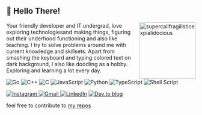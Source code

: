 <h2>👋 Hello There!</h2>
<img align="right" src="https://media.giphy.com/media/fqypN5YvaPLpRRm2xU/giphy.gif" width="150px" alt="supercalifragilisticexpialidocious"/> 

Your friendly developer and IT undergrad, love exploring technologiesand making things, figuring out their underhood functioning and also like teaching. I try to solve problems around me with current knowledge and skillsets. Apart from smashing the keyboard and typing colored text on dark background, I also like doodling as a hobby. Exploring and learning a lot every day.
<br />

<p>
<img alt="Go" src="https://img.shields.io/badge/go-%2300ADD8.svg?&style=for-the-badge&logo=go&logoColor=white"/>
<img alt="C++" src="https://img.shields.io/badge/c++-%2300599C.svg?&style=for-the-badge&logo=c%2B%2B&ogoColor=white"/>
<img alt="C" src="https://img.shields.io/badge/c-%2300599C.svg?&style=for-the-badge&logo=c%2B%2B&ogoColor=white"/>
<img alt="JavaScript" src="https://img.shields.io/badge/javascript-%23323330.svg?&style=for-the-badge&logo=javascript&logoColor=%23F7DF1E"/>
<img alt="Python" src="https://img.shields.io/badge/python-%2314354C.svg?&style=for-the-badge&logo=python&logoColor=white"/>
<img alt="TypeScript" src="https://img.shields.io/badge/typescript-%23007ACC.svg?&style=for-the-badge&logo=typescript&logoColor=white"/>
<img alt="Shell Script" src="https://img.shields.io/badge/shell_script-%23121011.svg?&style=for-the-badge&logo=gnu-bash&logoColor=white"/>
</p>

<p>
 <a href="https://www.instagram.com/souvikinator/"> <img alt="Instagram" src="https://img.shields.io/badge/souvikinator-%23E4405F.svg?&style=for-the-badge&logo=Instagram&logoColor=white"/> </a>
 <a href="mailto:souvikat001@gmail.com"> <img alt="Gmail" src="https://img.shields.io/badge/Gmail-D14836?style=for-the-badge&logo=gmail&logoColor=white" /> </a>
 <a href="https://www.linkedin.com/in/souvik-kar-mahapatra/"><img alt="LinkedIn" src="https://img.shields.io/badge/linkedin-%230077B5.svg?&style=for-the-badge&logo=linkedin&logoColor=white"/></a>
  <a href="https://dev.to/souvikinator"><img alt="Dev.to blog" src="https://img.shields.io/badge/dev.to-0A0A0A?style=for-the-badge&logo=dev.to&logoColor=white" ></a>
</p>

feel free to contribute to [my repos](https://github.com/DarthCucumber?tab=repositories)
